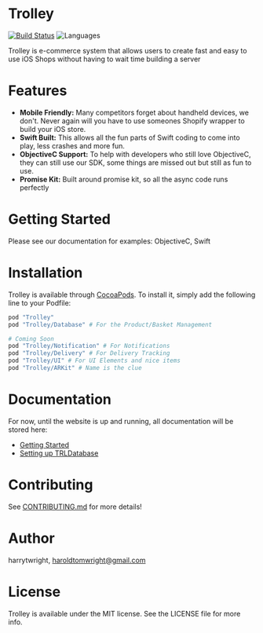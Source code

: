 # Trolley <IMG>

[![Build Status](https://travis-ci.org/Off-Piste/Trolley.io-cocoa.svg?branch=master)](https://travis-ci.org/Off-Piste/Trolley.io-cocoa)
![Languages](https://img.shields.io/badge/languages-Swift%20%7C%20ObjC-orange.svg)
<!-- [![Version](https://img.shields.io/cocoapods/v/Trolley.svg?style=flat)](http://cocoapods.org/pods/Trolley)
[![License](https://img.shields.io/cocoapods/l/Trolley.svg?style=flat)](http://cocoapods.org/pods/Trolley)
[![Platform](https://img.shields.io/cocoapods/p/Trolley.svg?style=flat)](http://cocoapods.org/pods/Trolley) -->

Trolley is e-commerce system that allows users to create fast and easy to use iOS Shops without having to wait time building a server

<GIF OF Application Examples>

# Features

- **Mobile Friendly:** Many competitors forget about handheld devices, we don't. Never again will you have to use someones Shopify wrapper to build your iOS store.
- **Swift Built:** This allows all the fun parts of Swift coding to come into play, less crashes and more fun.
- **ObjectiveC Support:** To help with developers who still love ObjectiveC, they can still use our SDK, some things are missed out but still as fun to use.
- **Promise Kit:** Built around promise kit, so all the async code runs perfectly

# Getting Started

Please see our documentation for examples: ObjectiveC, Swift

# Installation

Trolley is available through [CocoaPods](http://cocoapods.org). To install
it, simply add the following line to your Podfile:

```ruby
pod "Trolley"
pod "Trolley/Database" # For the Product/Basket Management

# Coming Soon
pod "Trolley/Notification" # For Notifications
pod "Trolley/Delivery" # For Delivery Tracking
pod "Trolley/UI" # For UI Elements and nice items
pod "Trolley/ARKit" # Name is the clue
```

# Documentation

For now, until the website is up and running, all documentation will be stored here:

- [Getting Started](https://github.com/Off-Piste/Trolley.io-cocoa/blob/master/Documentation/Database/Read%20Data.md)
- [Setting up TRLDatabase](https://github.com/Off-Piste/Trolley.io-cocoa/blob/master/Documentation/Database/Getting%20Started.md)



# Contributing

See [CONTRIBUTING.md](https://github.com/Off-Piste/Trolley.io/blob/master/CONTRIBUTING.md) for more details!

# Author

harrytwright, haroldtomwright@gmail.com

# License

Trolley is available under the MIT license. See the LICENSE file for more info.
